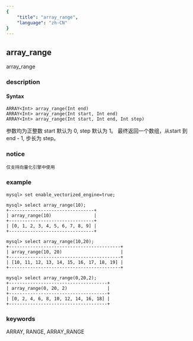 ```yaml
---
{
    "title": "array_range",
    "language": "zh-CN"
}
---
```


<!-- 
Licensed to the Apache Software Foundation (ASF) under one
or more contributor license agreements.  See the NOTICE file
distributed with this work for additional information
regarding copyright ownership.  The ASF licenses this file
to you under the Apache License, Version 2.0 (the
"License"); you may not use this file except in compliance
with the License.  You may obtain a copy of the License at

  http://www.apache.org/licenses/LICENSE-2.0

Unless required by applicable law or agreed to in writing,
software distributed under the License is distributed on an
"AS IS" BASIS, WITHOUT WARRANTIES OR CONDITIONS OF ANY
KIND, either express or implied.  See the License for the
specific language governing permissions and limitations
under the License.
-->

## array_range

<version since="1.2.0">
array_range
</version>

### description

#### Syntax

```
ARRAY<Int> array_range(Int end)
ARRAY<Int> array_range(Int start, Int end)
ARRAY<Int> array_range(Int start, Int end, Int step)
```
参数均为正整数 start 默认为 0, step 默认为 1。
最终返回一个数组，从start 到 end - 1, 步长为 step。

### notice

`仅支持向量化引擎中使用`

### example

```
mysql> set enable_vectorized_engine=true;

mysql> select array_range(10);
+--------------------------------+
| array_range(10)                |
+--------------------------------+
| [0, 1, 2, 3, 4, 5, 6, 7, 8, 9] |
+--------------------------------+

mysql> select array_range(10,20);
+------------------------------------------+
| array_range(10, 20)                      |
+------------------------------------------+
| [10, 11, 12, 13, 14, 15, 16, 17, 18, 19] |
+------------------------------------------+

mysql> select array_range(0,20,2);
+-------------------------------------+
| array_range(0, 20, 2)               |
+-------------------------------------+
| [0, 2, 4, 6, 8, 10, 12, 14, 16, 18] |
+-------------------------------------+
```

### keywords

ARRAY, RANGE, ARRAY_RANGE
